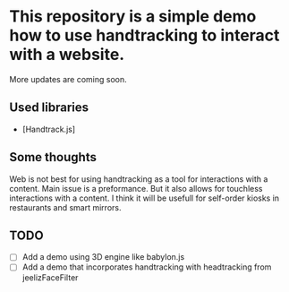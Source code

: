 # This repository is a simple demo how to use handtracking to interact with a website.
More updates are coming soon.
## Used libraries
- [Handtrack.js]

## Some thoughts
Web is not best for using handtracking as a tool for interactions with a content. Main issue is a preformance. But it also allows for touchless interactions with a content. I think it will be usefull for self-order kiosks in restaurants and smart mirrors.

## TODO
- [ ] Add a demo using 3D engine like babylon.js
- [ ] Add a demo that incorporates handtracking with headtracking from jeelizFaceFilter
